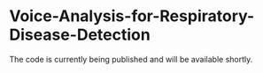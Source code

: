 # Voice-Analysis-for-Respiratory-Disease-Detection

The code is currently being published and will be available shortly.
